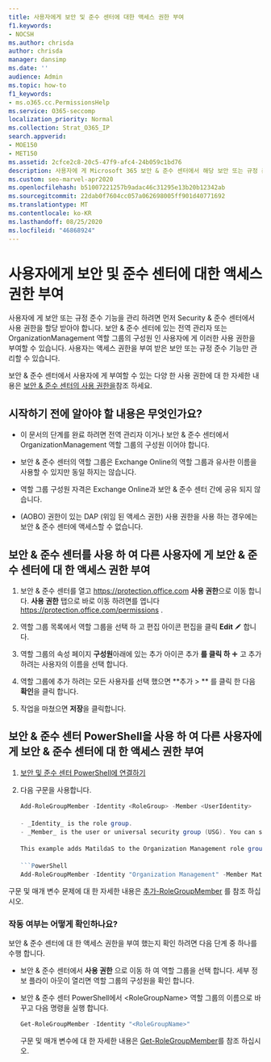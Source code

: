 ```yaml
---
title: 사용자에게 보안 및 준수 센터에 대한 액세스 권한 부여
f1.keywords:
- NOCSH
ms.author: chrisda
author: chrisda
manager: dansimp
ms.date: ''
audience: Admin
ms.topic: how-to
f1_keywords:
- ms.o365.cc.PermissionsHelp
ms.service: O365-seccomp
localization_priority: Normal
ms.collection: Strat_O365_IP
search.appverid:
- MOE150
- MET150
ms.assetid: 2cfce2c8-20c5-47f9-afc4-24b059c1bd76
description: 사용자에 게 Microsoft 365 보안 & 준수 센터에서 해당 보안 또는 규정 준수 기능을 관리할 수 있는 권한을 할당 해야 합니다.
ms.custom: seo-marvel-apr2020
ms.openlocfilehash: b51007221257b9adac46c31295e13b20b12342ab
ms.sourcegitcommit: 22dab0f7604cc057a062698005ff901d40771692
ms.translationtype: MT
ms.contentlocale: ko-KR
ms.lasthandoff: 08/25/2020
ms.locfileid: "46868924"
---
```

# <a name="give-users-access-to-the-security--compliance-center"></a>사용자에게 보안 및 준수 센터에 대한 액세스 권한 부여

사용자에 게 보안 또는 규정 준수 기능을 관리 하려면 먼저 Security & 준수 센터에서 사용 권한을 할당 받아야 합니다. 보안 & 준수 센터에 있는 전역 관리자 또는 OrganizationManagement 역할 그룹의 구성원 인 사용자에 게 이러한 사용 권한을 부여할 수 있습니다. 사용자는 액세스 권한을 부여 받은 보안 또는 규정 준수 기능만 관리할 수 있습니다.

보안 & 준수 센터에서 사용자에 게 부여할 수 있는 다양 한 사용 권한에 대 한 자세한 내용은 [보안 & 준수 센터의 사용 권한을](permissions-in-the-security-and-compliance-center.md)참조 하세요.

## <a name="what-do-you-need-to-know-before-you-begin"></a>시작하기 전에 알아야 할 내용은 무엇인가요?

- 이 문서의 단계를 완료 하려면 전역 관리자 이거나 보안 & 준수 센터에서 OrganizationManagement 역할 그룹의 구성원 이어야 합니다.

- 보안 & 준수 센터의 역할 그룹은 Exchange Online의 역할 그룹과 유사한 이름을 사용할 수 있지만 동일 하지는 않습니다.

- 역할 그룹 구성원 자격은 Exchange Online과 보안 & 준수 센터 간에 공유 되지 않습니다.

- (AOBO) 권한이 있는 DAP (위임 된 액세스 권한) 사용 권한을 사용 하는 경우에는 보안 & 준수 센터에 액세스할 수 없습니다.

## <a name="use-the-security--compliance-center-to-give-another-user-access-to-the-security--compliance-center"></a>보안 & 준수 센터를 사용 하 여 다른 사용자에 게 보안 & 준수 센터에 대 한 액세스 권한 부여

1. 보안 & 준수 센터를 열고 <https://protection.office.com> **사용 권한**으로 이동 합니다. **사용 권한** 탭으로 바로 이동 하려면를 엽니다 <https://protection.office.com/permissions> .

2. 역할 그룹 목록에서 역할 그룹을 선택 하 고 편집 아이콘 편집을 클릭 **Edit** ![ ](../../media/O365-MDM-CreatePolicy-EditIcon.gif) 합니다.

3. 역할 그룹의 속성 페이지 **구성원**아래에 있는 추가 아이콘 추가 **를 클릭 하** ![ ](../../media/ITPro-EAC-AddIcon.gif) 고 추가 하려는 사용자의 이름을 선택 합니다.

4. 역할 그룹에 추가 하려는 모든 사용자를 선택 했으면 **추가 \> ** 를 클릭 한 다음 **확인**을 클릭 합니다.

5. 작업을 마쳤으면 **저장**을 클릭합니다.

## <a name="use-security--compliance-center-powershell-to-give-another-user-access-to-the-security--compliance-center"></a>보안 & 준수 센터 PowerShell을 사용 하 여 다른 사용자에 게 보안 & 준수 센터에 대 한 액세스 권한 부여

1. [보안 및 준수 센터 PowerShell에 연결하기](https://docs.microsoft.com/powershell/exchange/connect-to-scc-powershell)

2. 다음 구문을 사용합니다.

   ```powershell
   Add-RoleGroupMember -Identity <RoleGroup> -Member <UserIdentity>

   - _Identity_ is the role group.
   - _Member_ is the user or universal security group (USG). You can specify only one member at a time.

   This example adds MatildaS to the Organization Management role group.

   ```PowerShell
   Add-RoleGroupMember -Identity "Organization Management" -Member MatildaS
   ```

구문 및 매개 변수 문제에 대 한 자세한 내용은 [추가-RoleGroupMember](https://docs.microsoft.com/powershell/module/exchange/add-rolegroupmember) 를 참조 하십시오.

### <a name="how-do-you-know-this-worked"></a>작동 여부는 어떻게 확인하나요?

보안 & 준수 센터에 대 한 액세스 권한을 부여 했는지 확인 하려면 다음 단계 중 하나를 수행 합니다.

- 보안 & 준수 센터에서 **사용 권한** 으로 이동 하 여 역할 그룹을 선택 합니다. 세부 정보 플라이 아웃이 열리면 역할 그룹의 구성원을 확인 합니다. 

- 보안 & 준수 센터 PowerShell에서 \<RoleGroupName\> 역할 그룹의 이름으로 바꾸고 다음 명령을 실행 합니다.

  ```powershell
  Get-RoleGroupMember -Identity "<RoleGroupName>"
  ```

  구문 및 매개 변수에 대 한 자세한 내용은 [Get-RoleGroupMember](https://docs.microsoft.com/powershell/module/exchange/Get-RoleGroupMember)를 참조 하십시오.
